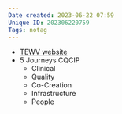 ```yaml
---
Date created: 2023-06-22 07:59
Unique ID: 202306220759
Tags: notag
---
```

- [TEWV website](https://www.tewv.nhs.uk/about/trust/our-journey-to-change/)
- 5 Journeys CQCIP
	- Clinical
	- Quality
	- Co-Creation
	- Infrastructure
	- People